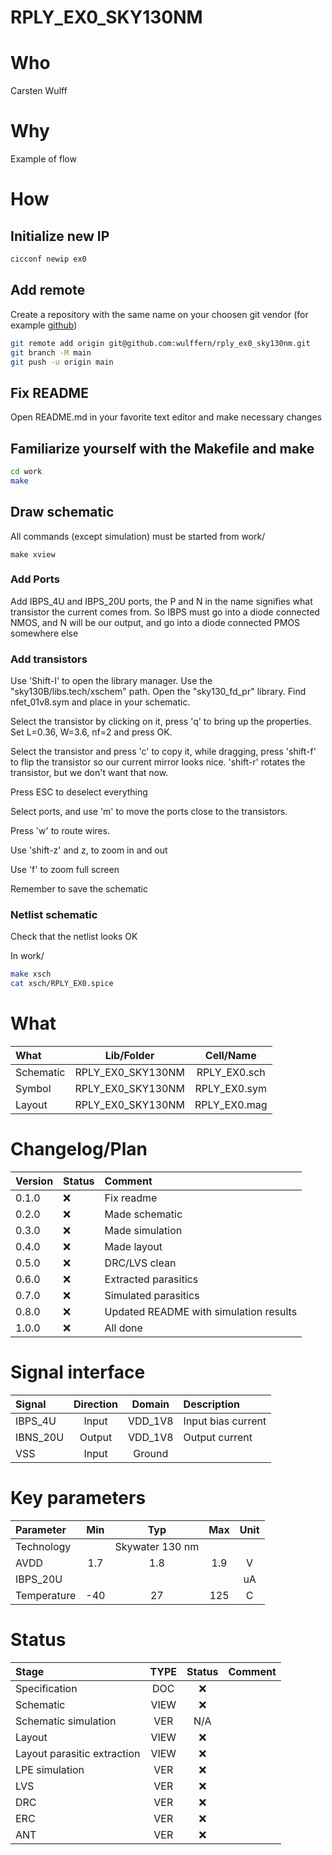 
# RPLY_EX0_SKY130NM

# Who
Carsten Wulff

# Why
Example of flow
 

# How

## Initialize new IP 

``` bash
cicconf newip ex0

```

## Add remote

Create a repository with the same name on your choosen git vendor (for example [github](https://github.com))


``` bash
git remote add origin git@github.com:wulffern/rply_ex0_sky130nm.git
git branch -M main
git push -u origin main
```

## Fix README 

Open README.md in your favorite text editor and make necessary changes 


## Familiarize yourself with the Makefile and make

``` bash
cd work 
make 
```

## Draw schematic 

All commands (except simulation) must be started from work/

```
make xview
```

### Add Ports 
Add IBPS_4U and IBPS_20U ports, the P and N in the name signifies what
transistor the current comes from. So IBPS must go into a diode connected NMOS,
and N will be our output, and go into a diode connected PMOS somewhere else


### Add transistors 

Use 'Shift-I' to open the library manager. Use the "sky130B/libs.tech/xschem"
path. Open the "sky130_fd_pr" library. Find nfet_01v8.sym and place in your
schematic.


Select the transistor by clicking on it, press 'q' to bring up the properties. 
Set L=0.36, W=3.6, nf=2 and press OK.

Select the transistor and press 'c' to copy it, while dragging, press 'shift-f'
to flip the transistor so our current mirror looks nice. 'shift-r' rotates the
transistor, but we don't want that now. 

Press ESC to deselect everything 

Select ports, and use 'm' to move the ports close to the transistors.

Press 'w' to route wires.

Use 'shift-z' and z, to zoom in and out 

Use 'f' to zoom full screen 
 
Remember to save the schematic 


### Netlist schematic 

Check that the netlist looks OK 

In work/

``` bash
make xsch 
cat xsch/RPLY_EX0.spice
```

 
# What

| What      | Lib/Folder        | Cell/Name    |
|:----------|:-----------------:|:------------:|
| Schematic | RPLY_EX0_SKY130NM | RPLY_EX0.sch |
| Symbol    | RPLY_EX0_SKY130NM | RPLY_EX0.sym |
| Layout    | RPLY_EX0_SKY130NM | RPLY_EX0.mag |



# Changelog/Plan
| Version | Status | Comment|
| :-| :-| :-|
|0.1.0 | :x: | Fix readme |
|0.2.0 | :x: | Made schematic |
|0.3.0 | :x: | Made simulation |
|0.4.0 | :x: | Made layout |
|0.5.0 | :x: | DRC/LVS clean|
|0.6.0 | :x: | Extracted parasitics|
|0.7.0 | :x: | Simulated parasitics |
|0.8.0 | :x: | Updated README with simulation results|
|1.0.0 | :x: | All done|


# Signal interface
| Signal   | Direction | Domain  | Description        |
|:---------|:---------:|:-------:|:-------------------|
| IBPS_4U  | Input     | VDD_1V8 | Input bias current |
| IBNS_20U | Output    | VDD_1V8 | Output current     |
| VSS      | Input     | Ground  |                    |


# Key parameters
| Parameter   | Min | Typ             | Max | Unit |
|:------------|:---:|:---------------:|:---:|:----:|
| Technology  |     | Skywater 130 nm |     |      |
| AVDD        | 1.7 | 1.8             | 1.9 | V    |
| IBPS_20U    |     |                 |     | uA   |
| Temperature | -40 | 27              | 125 | C    |


# Status

| Stage                       | TYPE | Status | Comment                        |
| :---                        | :-:  | :---:  | :--:                           |
| Specification               | DOC  | :x:    |                                |
| Schematic                   | VIEW | :x:    |                                |
| Schematic simulation        | VER  | N/A    |                                |
| Layout                      | VIEW | :x:    |                                |
| Layout parasitic extraction | VIEW | :x:    |                                |
| LPE simulation              | VER  | :x:    |                                |
| LVS                         | VER  | :x:    |                                |
| DRC                         | VER  | :x:    |                                |
| ERC                         | VER  | :x:    |                                |
| ANT                         | VER  | :x:    |                                |
